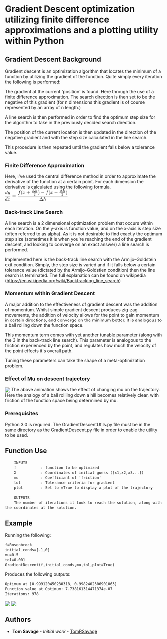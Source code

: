 # Gradient Descent optimization utilizing finite difference approximations and a plotting utility within Python

## Gradient Descent Background
Gradient descent is an optimization algorithm that locates the minimum of a function by utilizing the gradient of the function. 
 Quite simply every iteration the following is performed:

The gradient at the current 'position' is found. Here through the use of a finite difference approximation. 
The search direction is then set to be the negative of this gradient (for n dimensions this gradient is of course represented by an array of n length.)

A line search is then performed in order to find the optimum step size for the algorithm to take in the previously decided search direction.

The position of the current location is then updated in the direction of the negative gradient and with the step size calculated in the line search.

This procedure is then repeated until the gradient falls below a tolerance value.

### Finite Difference Approximation

Here, I've used the central difference method in order to approximate the derivative of the function at a certain point. For each dimension the derivative is calculated using the following formula.  <img src="https://github.com/TomRSavage/GradientDescent/blob/master/CentralDifference.PNG" width="200">

### Back-track Line Search
A line search is a 2 dimensional optimization problem that occurs within each iteration. On the y-axis is function value, and on the x-axis is step size (often referred to as alpha). As it is not desirable to find exactly the optimum step size (sometimes it is when you're reaching the end of the gradient descent, and looking to converge on an exact answer) a line search is performed. 

Implemented here is the back-track line search with the Armijo–Goldstein exit condition. Simply, the step size is varied and if it falls below a certain tolerance value (dictated by the Armijo-Goldstien condition) then the line search is terminated. The full explanation can be found on wikipedia (https://en.wikipedia.org/wiki/Backtracking_line_search)

### Momentum within Gradient Descent

A major addition to the effectiveness of gradient descent was the addition of momentum. Whilst simple gradient descent produces zig-zag movements, the addition of velocity allows for the point to gain momentum in certain directions, and converge on the minimum better. It is analogous to a ball rolling down the function space. 

This momentum term comes with yet another tunable parameter (along with the 3 in the back-track line search). This parameter is analogous to the friction experienced by the point, and regulates how much the velocity of the point effects it's overall path. 

Tuning these parameters can take the shape of a meta-optimization problem. 


 ### Effect of Mu on descent trajectory 

 <img align='center' src="https://github.com/TomRSavage/ParticleSwarm/blob/master/mu.gif" width="400">
 The above animation shows the effect of changing mu on the trajectory. Here the analogy of a ball rollilng down a hill becomes relatively clear, with friction of the function space being determined by mu. 


### Prerequisites

Python 3.0 is required. The GradientDescentUtils.py file must be in the same directory as the GradientDescent.py file in order to enable the utility to be used.

## Function Use
``` 
    INPUTS
    f           : function to be optimized
    X           : Coordinates of initial guess ([x1,x2,x3...])
    mu          : Coefficiant of 'friction'
    tol         : Tolerance criteria for gradient
    plot        : Set to =True to display a plot of the trajectory
    
    OUTPUTS
    The number of iterations it took to reach the solution, along with the coordinates at the solution.
```

## Example

Running the following:
```
f=Rosenbrock
initial_conds=[-1,0]
mu=0.5
tol=0.001
GradientDescent(f,initial_conds,mu,tol,plot=True)

```
Produces the following outputs:
```
Optimum at [0.999120450230318, 0.9982402306901063]
Function value at Optimum: 7.738161314471374e-07
Iterations: 978

```
<img align='center' src="https://github.com/TomRSavage/ParticleSwarm/blob/master/traj.png" width="400"> <img align='center' src="https://github.com/TomRSavage/ParticleSwarm/blob/master/func.png" width="400">

## Authors

* **Tom Savage** - *Initial work* - [TomRSavage](https://github.com/TomRSavage)
